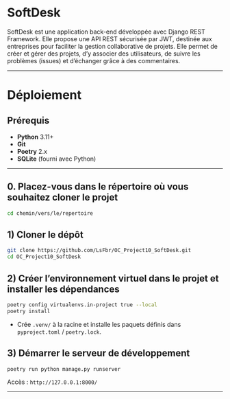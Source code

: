 # SoftDesk

SoftDesk est une application back-end développée avec Django REST Framework. Elle propose une API REST sécurisée par JWT, destinée aux entreprises pour faciliter la gestion collaborative de projets. Elle permet de créer et gérer des projets, d’y associer des utilisateurs, de suivre les problèmes (issues) et d’échanger grâce à des commentaires.

---
# Déploiement

## Prérequis

* **Python** 3.11+
* **Git**
* **Poetry** 2.x
* **SQLite** (fourni avec Python)

---

## 0. Placez-vous dans le répertoire où vous souhaitez cloner le projet

```bash
cd chemin/vers/le/repertoire
```

## 1) Cloner le dépôt

```bash
git clone https://github.com/LsFbr/OC_Project10_SoftDesk.git
cd OC_Project10_SoftDesk
```



## 2) Créer l’environnement virtuel **dans le projet** et installer les dépendances

```bash
poetry config virtualenvs.in-project true --local
poetry install
```

* Crée `.venv/` à la racine et installe les paquets définis dans `pyproject.toml` / `poetry.lock`.



## 3) Démarrer le serveur de développement

```bash
poetry run python manage.py runserver
```

Accès : `http://127.0.0.1:8000/`

---
